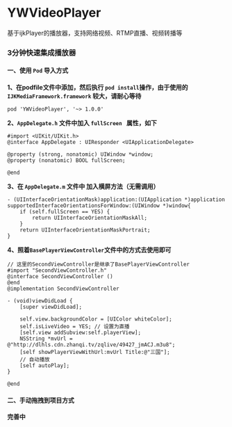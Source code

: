# YWVideoPlayer
基于ijkPlayer的播放器，支持网络视频、RTMP直播、视频转播等

### 3分钟快速集成播放器

#### 一、使用 `Pod` 导入方式
**1、在podfile文件中添加，然后执行 `pod install`操作，由于使用的 `IJKMediaFramework.framework` 较大，请耐心等待**

```
pod 'YWVideoPlayer', '~> 1.0.0'
```

**2、`AppDelegate.h` 文件中加入 `fullScreen ` 属性，如下**
 
```
#import <UIKit/UIKit.h>
@interface AppDelegate : UIResponder <UIApplicationDelegate>

@property (strong, nonatomic) UIWindow *window;
@property (nonatomic) BOOL fullScreen;

@end
```

**3、在 `AppDelegate.m` 文件中 加入横屏方法（无需调用）**

```
- (UIInterfaceOrientationMask)application:(UIApplication *)application supportedInterfaceOrientationsForWindow:(UIWindow *)window{
    if (self.fullScreen == YES) {
        return UIInterfaceOrientationMaskAll;
    }
    return UIInterfaceOrientationMaskPortrait;
}
```
**4、照着`BasePlayerViewController`文件中的方式去使用即可**

```
// 这里的SecondViewController是继承了BasePlayerViewController
#import "SecondViewController.h"
@interface SecondViewController ()
@end
@implementation SecondViewController

- (void)viewDidLoad {
    [super viewDidLoad];
    
    self.view.backgroundColor = [UIColor whiteColor];
    self.isLiveVideo = YES; // 设置为直播
    [self.view addSubview:self.playerView];
    NSString *mvUrl = @"http://dlhls.cdn.zhanqi.tv/zqlive/49427_jmACJ.m3u8";
    [self showPlayerViewWithUrl:mvUrl Title:@"三国"];
    // 自动播放
    [self autoPlay];
}

@end
```

 

#### 二、手动拖拽到项目方式
**完善中**

